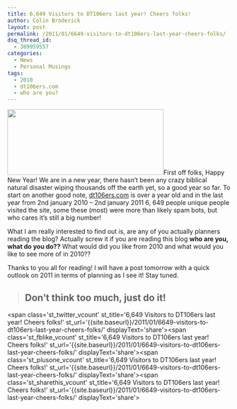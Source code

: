 ```yaml
---
title: 6,649 Visitors to DT106ers last year! Cheers folks!
author: Colin Broderick
layout: post
permalink: /2011/01/6649-visitors-to-dt106ers-last-year-cheers-folks/
dsq_thread_id:
  - 389959557
categories:
  - News
  - Personal Musings
tags:
  - 2010
  - dt106ers.com
  - who are you?
---
```

[<img class="alignleft size-full wp-image-1229" title="PageViews 2010" src="{{site.baseurl}}/wp-content/uploads/2011/01/Screen-shot-2011-01-03-at-01.45.28.png" alt="" width="353" height="148" />][1]First off folks, Happy New Year! We are in a new year, there hasn&#8217;t been any crazy biblical natural disaster wiping thousands off the earth yet, so a good year so far. To start on another good note, [dt106ers.com][2] is over a year old and in the last year from 2nd january 2010 &#8211; 2nd january 2011 6, 649 people unique people visited the site, some these (most) were more than likely spam bots, but who cares it&#8217;s still a big number!

What I am really interested to find out is, are any of you actually planners reading the blog? Actually screw it if you are reading this blog **who are you, what do you do??** What would did you like from 2010 and what would you like to see more of in 2010??

Thanks to you all for reading! I will have a post tomorrow with a quick outlook on 2011 in terms of planning as I see it! Stay tuned.

> ## Don&#8217;t think too much, just do it!

<span class='st\_twitter\_vcount' st\_title='6,649 Visitors to DT106ers last year! Cheers folks!' st\_url='{{site.baseurl}}/2011/01/6649-visitors-to-dt106ers-last-year-cheers-folks/' displayText='share'></span><span class='st\_fblike\_vcount' st\_title='6,649 Visitors to DT106ers last year! Cheers folks!' st\_url='{{site.baseurl}}/2011/01/6649-visitors-to-dt106ers-last-year-cheers-folks/' displayText='share'></span><span class='st\_plusone\_vcount' st\_title='6,649 Visitors to DT106ers last year! Cheers folks!' st\_url='{{site.baseurl}}/2011/01/6649-visitors-to-dt106ers-last-year-cheers-folks/' displayText='share'></span><span class='st\_sharethis\_vcount' st\_title='6,649 Visitors to DT106ers last year! Cheers folks!' st\_url='{{site.baseurl}}/2011/01/6649-visitors-to-dt106ers-last-year-cheers-folks/' displayText='share'></span>

 [1]: {{site.baseurl}}/wp-content/uploads/2011/01/Screen-shot-2011-01-03-at-01.45.28.png
 [2]: {{site.baseurl}}